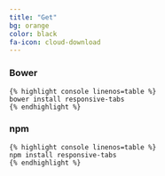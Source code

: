 ```yaml
---
title: "Get"
bg: orange
color: black
fa-icon: cloud-download
---
```


### Bower

	{% highlight console linenos=table %}
    bower install responsive-tabs
    {% endhighlight %}
    
### npm

	{% highlight console linenos=table %}
    npm install responsive-tabs
    {% endhighlight %}
    
